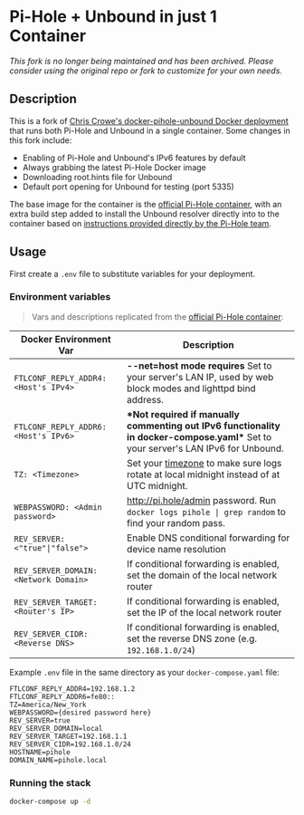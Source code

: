# Pi-Hole + Unbound in just 1 Container

*This fork is no longer being maintained and has been archived. Please consider using the original repo or fork to customize for your own needs.*

## Description

This is a fork of [Chris Crowe's docker-pihole-unbound Docker deployment](https://github.com/chriscrowe/docker-pihole-unbound) that runs both Pi-Hole and Unbound in a single container. Some changes in this fork include:
- Enabling of Pi-Hole and Unbound's IPv6 features by default
- Always grabbing the latest Pi-Hole Docker image
- Downloading root.hints file for Unbound
- Default port opening for Unbound for testing (port 5335)

The base image for the container is the [official Pi-Hole container](https://hub.docker.com/r/pihole/pihole), with an extra build step added to install the Unbound resolver directly into to the container based on [instructions provided directly by the Pi-Hole team](https://docs.pi-hole.net/guides/unbound/).

## Usage

First create a `.env` file to substitute variables for your deployment.


### Environment variables

> Vars and descriptions replicated from the [official Pi-Hole container](https://github.com/pi-hole/docker-pi-hole/):

| Docker Environment Var | Description|
| --- | --- |
| `FTLCONF_REPLY_ADDR4: <Host's IPv4>`<br/> | **--net=host mode requires** Set to your server's LAN IP, used by web block modes and lighttpd bind address.
| `FTLCONF_REPLY_ADDR6: <Host's IPv6>`<br/> | **\*Not required if manually commenting out IPv6 functionality in docker-compose.yaml\*** Set to your server's LAN IPv6 for Unbound.
| `TZ: <Timezone>`<br/> | Set your [timezone](https://en.wikipedia.org/wiki/List_of_tz_database_time_zones) to make sure logs rotate at local midnight instead of at UTC midnight.
| `WEBPASSWORD: <Admin password>`<br/> | http://pi.hole/admin password. Run `docker logs pihole \| grep random` to find your random pass.
| `REV_SERVER: <"true"\|"false">`<br/> | Enable DNS conditional forwarding for device name resolution
| `REV_SERVER_DOMAIN: <Network Domain>`<br/> | If conditional forwarding is enabled, set the domain of the local network router
| `REV_SERVER_TARGET: <Router's IP>`<br/> | If conditional forwarding is enabled, set the IP of the local network router
| `REV_SERVER_CIDR: <Reverse DNS>`<br/>| If conditional forwarding is enabled, set the reverse DNS zone (e.g. `192.168.1.0/24`)

Example `.env` file in the same directory as your `docker-compose.yaml` file:

```
FTLCONF_REPLY_ADDR4=192.168.1.2
FTLCONF_REPLY_ADDR6=fe80::
TZ=America/New_York
WEBPASSWORD={desired password here}
REV_SERVER=true
REV_SERVER_DOMAIN=local
REV_SERVER_TARGET=192.168.1.1
REV_SERVER_CIDR=192.168.1.0/24
HOSTNAME=pihole
DOMAIN_NAME=pihole.local
```
### Running the stack

```bash
docker-compose up -d
```
